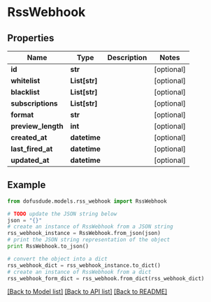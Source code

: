 # RssWebhook


## Properties
Name | Type | Description | Notes
------------ | ------------- | ------------- | -------------
**id** | **str** |  | [optional] 
**whitelist** | **List[str]** |  | [optional] 
**blacklist** | **List[str]** |  | [optional] 
**subscriptions** | **List[str]** |  | [optional] 
**format** | **str** |  | [optional] 
**preview_length** | **int** |  | [optional] 
**created_at** | **datetime** |  | [optional] 
**last_fired_at** | **datetime** |  | [optional] 
**updated_at** | **datetime** |  | [optional] 

## Example

```python
from dofusdude.models.rss_webhook import RssWebhook

# TODO update the JSON string below
json = "{}"
# create an instance of RssWebhook from a JSON string
rss_webhook_instance = RssWebhook.from_json(json)
# print the JSON string representation of the object
print RssWebhook.to_json()

# convert the object into a dict
rss_webhook_dict = rss_webhook_instance.to_dict()
# create an instance of RssWebhook from a dict
rss_webhook_form_dict = rss_webhook.from_dict(rss_webhook_dict)
```
[[Back to Model list]](../README.md#documentation-for-models) [[Back to API list]](../README.md#documentation-for-api-endpoints) [[Back to README]](../README.md)


